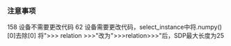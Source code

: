 ### 注意事项
158 设备不需要更改代码
62 设备需要更改代码，select_instance中将.numpy()[0]去除[0]
将">>> relation >>>"改为">>>relation>>>"后，SDP最大长度为25